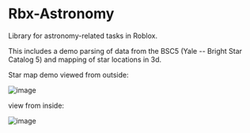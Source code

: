 # Rbx-Astronomy
Library for astronomy-related tasks in Roblox.

This includes a demo parsing of data from the BSC5 (Yale -- Bright Star Catalog 5) and mapping of star locations in 3d.

Star map demo viewed from outside:

![image](https://github.com/loamtor/Rbx-Astronomy/assets/118779491/b3ce4c39-94f6-4983-a7c8-14a2d238cb49)

view from inside:

![image](https://github.com/loamtor/Rbx-Astronomy/assets/118779491/e530458b-0bfc-4eed-9d4f-a371ecd42336)
